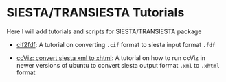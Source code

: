 # SIESTA/TRANSIESTA Tutorials
Here I will add tutorials and scripts for SIESTA/TRANSIESTA package

- [cif2fdf](cif2fdf): A tutorial on converting `.cif` format to siesta input format `.fdf`

- [ccViz: convert siesta xml to xhtml](how_to_run_ccViz): A tutorial on how to run ccViz in newer versions of ubuntu to convert siesta output format `.xml` to `.xhtml` format
